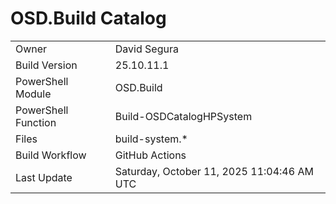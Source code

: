 ﻿# OSD.Build Catalog

| | |
|-|-|
| Owner | David Segura |
| Build Version | 25.10.11.1 |
| PowerShell Module | OSD.Build |
| PowerShell Function | Build-OSDCatalogHPSystem |
| Files | build-system.* |
| Build Workflow | GitHub Actions |
| Last Update | Saturday, October 11, 2025 11:04:46 AM UTC |
